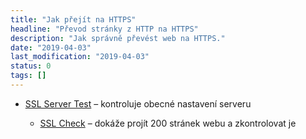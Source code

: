```yaml
---
title: "Jak přejít na HTTPS"
headline: "Převod stránky z HTTP na HTTPS"
description: "Jak správně převést web na HTTPS."
date: "2019-04-03"
last_modification: "2019-04-03"
status: 0
tags: []
---
```


- [SSL Server Test](https://www.ssllabs.com/ssltest/) – kontroluje obecné nastavení serveru

  - [SSL Check](https://www.jitbit.com/sslcheck/) – dokáže projít 200 stránek webu a zkontrolovat je